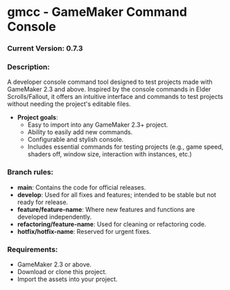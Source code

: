 # gmcc - GameMaker Command Console

### Current Version: 0.7.3

### Description:

A developer console command tool designed to test projects made with GameMaker 2.3 and above. Inspired by the console commands in Elder Scrolls/Fallout, it offers an intuitive interface and commands to test projects without needing the project's editable files.

- **Project goals**:
  * Easy to import into any GameMaker 2.3+ project.
  * Ability to easily add new commands.
  * Configurable and stylish console.
  * Includes essential commands for testing projects (e.g., game speed, shaders off, window size, interaction with instances, etc.)

### Branch rules:

- **main**: Contains the code for official releases.
- **develop**: Used for all fixes and features; intended to be stable but not ready for release.
- **feature/feature-name**: Where new features and functions are developed independently.
- **refactoring/feature-name**: Used for cleaning or refactoring code.
- **hotfix/hotfix-name**: Reserved for urgent fixes.

### Requirements:

- GameMaker 2.3 or above.
- Download or clone this project.
- Import the assets into your project.
